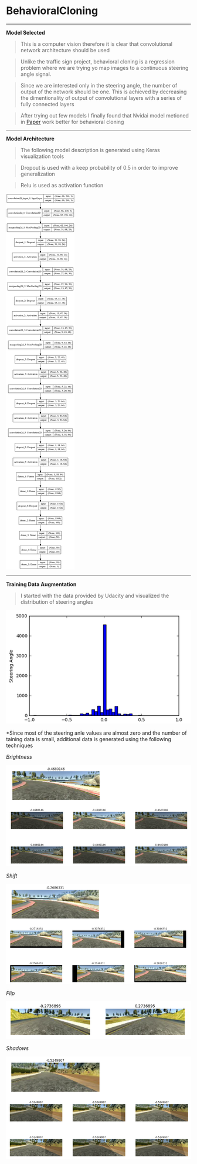 # BehavioralCloning
___
**Model Selected**

> This is a computer vision therefore it is clear that convolutional network architecture should be used  

> Unlike the traffic sign project, behavioral cloning is a regression problem where we are trying yo map images to a continuous 
steering angle signal.

> Since we are interested only in the steering angle, the number of output of the network should be one. This is achieved by 
decreasing the dimentionality of output of convolutional layers with a series of fully connected layers

> After trying out few models I finally found that Nvidai model metioned in [Paper](http://images.nvidia.com/content/tegra/automotive/images/2016/solutions/pdf/end-to-end-dl-using-px.pdf) work better for behavioral cloning
___

**Model Architecture**

> The following model description is generated using Keras visualization tools

> Dropout is used with a keep probability of 0.5 in order to improve generalization

> Relu is used as activation function

![Model Architecture](https://github.com/Jasmamu1992/BehavioralCloning/blob/master/model.png)

___

**Training Data Augmentation**

> I started with the data provided by Udacity and visualized the distribution of steering angles

![Steering Angles Histogram](https://github.com/Jasmamu1992/BehavioralCloning/blob/master/Screenshot%20from%202017-01-10%2019-35-24.png)

*Since most of the steering anle values are almost zero and the number of taining data is small, additional data is generated using the following techniques

*Brightness*

![Brightness](https://github.com/Jasmamu1992/BehavioralCloning/blob/master/Brightness.png)

*Shift*

![Brightness](https://github.com/Jasmamu1992/BehavioralCloning/blob/master/Shift.png)

*Flip*

![Flip](https://github.com/Jasmamu1992/BehavioralCloning/blob/master/Flip.png)

*Shadows*

![Shadows](https://github.com/Jasmamu1992/BehavioralCloning/blob/master/Shadows.png)







